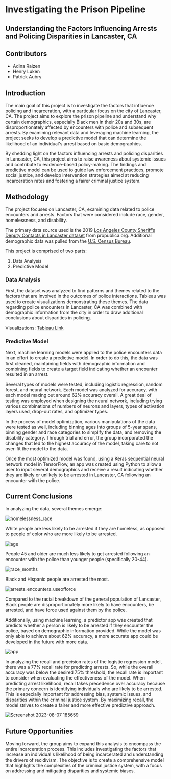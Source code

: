 # Investigating the Prison Pipeline
## Understanding the Factors Influencing Arrests and Policing Disparities in Lancaster, CA

## Contributors
* Adina Raizen
* Henry Luken
* Patrick Aubry 

## Introduction
The main goal of this project is to investigate the factors that influence policing and incarceration, with a particular focus on the city of Lancaster, CA. The project aims to explore the prison pipeline and understand why certain demographics, especially Black men in their 20s and 30s, are disproportionately affected by encounters with police and subsequent arrests. By examining relevant data and leveraging machine learning, the project seeks to develop a predictive model that can determine the likelihood of an individual's arrest based on basic demographics.

By shedding light on the factors influencing arrests and policing disparities in Lancaster, CA, this project aims to raise awareness about systemic issues and contribute to evidence-based policy-making. The findings and predictive model can be used to guide law enforcement practices, promote social justice, and develop intervention strategies aimed at reducing incarceration rates and fostering a fairer criminal justice system.

## Methodology
The project focuses on Lancaster, CA, examining data related to police encounters and arrests. Factors that were considered include race, gender, homelessness, and disability. 

The primary data source used is the 2019 [Los Angeles County Sheriff’s Deputy Contacts in Lancaster dataset](https://www.propublica.org/datastore/dataset/los-angeles-county-sheriffs-deputy-contacts-in-lancaster) from propublica.org. Additional demographic data was pulled from the [U.S. Census Bureau](https://www.census.gov/quickfacts/fact/table/lancastercitycalifornia/RHI225222#RHI225222).

This project is comprised of two parts:
1. Data Analysis
2. Predictive Model

### Data Analysis
First, the dataset was analyzed to find patterns and themes related to the factors that are involved in the outcomes of police interactions. Tableau was used to create visualizations demonstrating these themes. The data regarding police encounters in Lancaster, CA was combined with demographic information from the city in order to draw additional conclusions about disparities in policing.

Visualizations: [Tableau Link](https://public.tableau.com/app/profile/henry.luken4860/viz/PrisonPipeline_Visualizations/ArrestsbyRace?publish=yes)

### Predictive Model
Next, machine learning models were applied to the police encounters data in an effort to create a predictive model. In order to do this, the data was first cleaned, maintaining fields with demographic information and combining fields to create a target field indicating whether an encounter resulted in an arrest. 

Several types of models were tested, including logistic regression, random forest, and neural network. Each model was analyzed for accuracy, with each model maxing out around 62% accuracy overall. A great deal of testing was employed when designing the neural network, including trying various combinations of numbers of neurons and layers, types of activation layers used, drop-out rates, and optimizer types. 

In the process of model optimization, various manipulations of the data were tested as well, including binning ages into groups of 5-year spans, binning gender and race categories to simplify the data, and removing the disability category. Through trial and error, the group incorporated the changes that led to the highest accuracy of the model, taking care to not over-fit the model to the data. 

Once the most optimized model was found, using a Keras sequential neural network model in TensorFlow, an app was created using Python to allow a user to input several demographics and receive a result indicating whether they are likely or unlikely to be arrested in Lancaster, CA following an encounter with the police.

## Current Conclusions
In analyzing the data, several themes emerge:

![homelessness_race](https://github.com/Mangocircle/PrisonPipeline/assets/121266277/64363c65-4401-4e6d-b73b-51aa230ce3fa)

White people are less likely to be arrested if they are homeless, as opposed to people of color who are more likely to be arrested.

![age](https://github.com/Mangocircle/PrisonPipeline/assets/121266277/151c0f61-9e03-4cd2-96be-4f8365cf7e79)

People 45 and older are much less likely to get arrested following an encounter with the police than younger people (specifically 20-44).

![race_months](https://github.com/Mangocircle/PrisonPipeline/assets/121266277/c46dbd94-668c-41c0-8f22-e8c51243f56f)

Black and Hispanic people are arrested the most.

![arrests_encounters_useofforce](https://github.com/Mangocircle/PrisonPipeline/assets/121266277/022f8507-149b-4deb-9017-ecb67630b410)

Compared to the racial breakdown of the general population of Lancaster, Black people are disproportionately more likely to have encounters, be arrested, and have force used against them by the police.

Additionally, using machine learning, a predictor app was created that predicts whether a person is likely to be arrested if they encounter the police, based on demographic information provided. While the model was only able to achieve about 62% accuracy, a more accurate app could be developed in the future with more data.

![app](https://github.com/Mangocircle/PrisonPipeline/assets/121266277/e042b5d5-f55b-4b9e-ae74-20d6f7acf132)

In analyzing the recall and precision rates of the logistic regression model, there was a 77% recall rate for predicting arrests. So, while the overall accuracy was below the desired 75% threshold, the recall rate is important to consider when evaluating the effectiveness of the model. When predicting arrest likelihood, recall takes precedence over accuracy because the primary concern is identifying individuals who are likely to be arrested. This is especially important for addressing bias, systemic issues, and disparities within the criminal justice system. By maximizing recall, the model strives to create a fairer and more effective predictive approach.

![Screenshot 2023-08-07 185659](https://github.com/Mangocircle/PrisonPrediction/assets/121266277/a4fbb927-46f2-4457-ba9e-016f877a3fbb)

## Future Opportunities
Moving forward, the group aims to expand this analysis to encompass the entire incarceration process. This includes investigating the factors that increase an individual's likelihood of being incarcerated and understanding the drivers of recidivism. The objective is to create a comprehensive model that highlights the complexities of the criminal justice system, with a focus on addressing and mitigating disparities and systemic biases.
